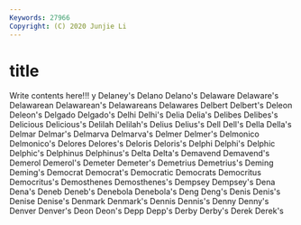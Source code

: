 ```yaml
---
Keywords: 27966
Copyright: (C) 2020 Junjie Li
---
```


# title

Write contents here!!!
y 
Delaney's
Delano 
Delano's 
Delaware 
Delaware's 
Delawarean 
Delawarean's 
Delawareans 
Delawares 
Delbert 
Delbert's
Deleon 
Deleon's 
Delgado 
Delgado's 
Delhi 
Delhi's 
Delia 
Delia's 
Delibes 
Delibes's
Delicious 
Delicious's 
Delilah 
Delilah's 
Delius 
Delius's 
Dell 
Dell's 
Della 
Della's
Delmar 
Delmar's 
Delmarva 
Delmarva's 
Delmer 
Delmer's 
Delmonico 
Delmonico's 
Delores 
Delores's
Deloris 
Deloris's 
Delphi 
Delphi's 
Delphic 
Delphic's 
Delphinus 
Delphinus's 
Delta 
Delta's
Demavend 
Demavend's 
Demerol 
Demerol's 
Demeter 
Demeter's 
Demetrius 
Demetrius's 
Deming 
Deming's
Democrat 
Democrat's 
Democratic 
Democrats 
Democritus 
Democritus's 
Demosthenes 
Demosthenes's 
Dempsey 
Dempsey's
Dena 
Dena's 
Deneb 
Deneb's 
Denebola 
Denebola's 
Deng 
Deng's 
Denis 
Denis's
Denise 
Denise's 
Denmark 
Denmark's 
Dennis 
Dennis's 
Denny 
Denny's 
Denver 
Denver's
Deon 
Deon's 
Depp 
Depp's 
Derby 
Derby's 
Derek 
Derek's 
